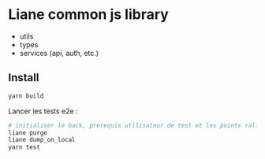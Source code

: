 # Liane common js library

- utils
- types
- services (api, auth, etc.)

## Install

```bash
yarn build
```

Lancer les tests e2e :

```bash
# initialiser le back, prerequis utilisateur de test et les points ralliements
liane purge
liane dump_on_local
yarn test
```